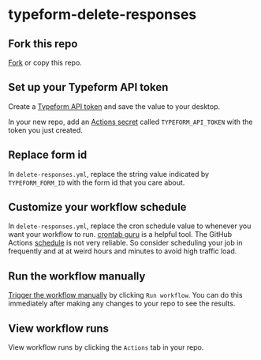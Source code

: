 # typeform-delete-responses

## Fork this repo
[Fork](https://docs.github.com/en/pull-requests/collaborating-with-pull-requests/working-with-forks) or copy this repo.

## Set up your Typeform API token
Create a [Typeform API token](https://www.typeform.com/developers/get-started/personal-access-token/) and save the value to your desktop.

In your new repo, add an [Actions secret](https://docs.github.com/en/actions/security-guides/using-secrets-in-github-actions) called `TYPEFORM_API_TOKEN` with the token you just created.

## Replace form id
In `delete-responses.yml`, replace the string value indicated by `TYPEFORM_FORM_ID` with the form id that you care about.

## Customize your workflow schedule
In `delete-responses.yml`, replace the cron schedule value to whenever you want your workflow to run. [crontab guru](https://crontab.guru/) is a helpful tool. The GitHub Actions [schedule](https://docs.github.com/en/actions/using-workflows/events-that-trigger-workflows#schedule) is not very reliable. So consider scheduling your job in frequently and at at weird hours and minutes to avoid high traffic load.

## Run the workflow manually
[Trigger the workflow manually](https://docs.github.com/en/actions/using-workflows/manually-running-a-workflow) by clicking `Run workflow`. You can do this immediately after making any changes to your repo to see the results.

## View workflow runs
View workflow runs by clicking the `Actions` tab in your repo.
